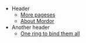  - Header
    - [More pageses](README.md)
    - [About Mordor](about_mordor.md)
 - Another header
    - [One ring to bind them all](Ourprecious.com)
